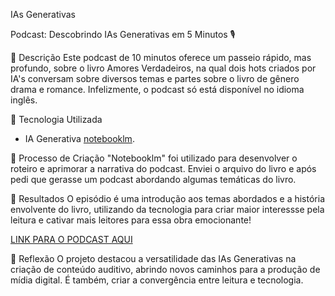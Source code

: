 IAs Generativas

Podcast: Descobrindo IAs Generativas em 5 Minutos 🎙️

📒 Descrição
Este podcast de 10 minutos oferece um passeio rápido, mas profundo, sobre o livro Amores Verdadeiros, na qual dois hots criados por IA's conversam sobre diversos temas e partes sobre o livro de gênero drama e romance. Infelizmente, o podcast só está disponível no idioma inglês.

🤖 Tecnologia Utilizada
- IA Generativa [notebooklm](https://notebooklm.google/).

🧐 Processo de Criação
"Notebooklm" foi utilizado para desenvolver o roteiro e aprimorar a narrativa do podcast. Enviei o arquivo do livro e após pedi que gerasse um podcast abordando algumas temáticas do livro.

🚀 Resultados
O episódio é uma introdução aos temas abordados e a história envolvente do livro, utilizando da tecnologia para criar maior interessse pela leitura e cativar mais leitores para essa obra emocionante!

[LINK PARA O PODCAST AQUI](https://notebooklm.google.com/notebook/8b0cf051-667b-41b0-a196-dbeed64487fd/audio)

 💭 Reflexão
O projeto destacou a versatilidade das IAs Generativas na criação de conteúdo auditivo, abrindo novos caminhos para a produção de mídia digital. É também, criar a convergência entre leitura e tecnologia. 
